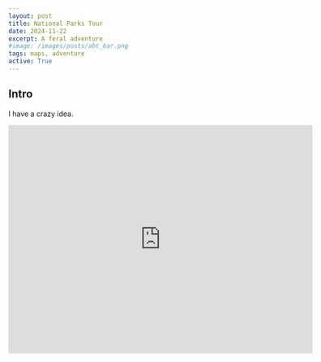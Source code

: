 ```yaml
---
layout: post
title: National Parks Tour
date: 2024-11-22
excerpt: A feral adventure
#image: /images/posts/abt_bar.png
tags: maps, adventure
active: True
---
```


## Intro
I have a crazy idea.
<iframe src="https://www.google.com/maps/embed?pb=!1m68!1m12!1m3!1d12529657.379005427!2d-111.69333096711979!3d39.941425825244345!2m3!1f0!2f0!3f0!3m2!1i1024!2i768!4f13.1!4m53!3e0!4m3!3m2!1d43.0514673!2d-89.5501317!4m5!1s0x877d42a59ebba5fb%3A0xc471615a3e93b7c7!2sRapid%20City%2C%20SD!3m2!1d44.080543399999996!2d-103.23101489999999!4m5!1s0x535255b446d7b19f%3A0x77cad76b7b841f30!2sMoose%2C%20WY!3m2!1d43.655765699999996!2d-110.7182646!4m5!1s0x8747e1ee4518a6a9%3A0x15a452a9c502e6aa!2sCanyonlands%20National%20Park%2C%20Utah!3m2!1d38.2135733!2d-109.9025345!4m5!1s0x87356bc602c3eb2d%3A0x6be9d8fbbeac6d06!2sBryce%20Canyon%20National%20Park%2C%20Utah!3m2!1d37.5930377!2d-112.1870895!4m5!1s0x8733109224db22ad%3A0xc96303cc4e475ee2!2sGrand%20Canyon%20Visitor%20Center%2C%20South%20Entrance%20Road%2C%20Grand%20Canyon%20Village%2C%20AZ!3m2!1d36.0591151!2d-112.1091934!4m5!1s0x80caf61a860daa51%3A0x4f42ea69d128c495!2sArches%20National%20Park%2C%20Utah!3m2!1d38.7328166!2d-109.5746222!4m5!1s0x876979e4455903e9%3A0xfa27ee43a78e8217!2sRocky%20Mountain%20National%20Park%2C%20Colorado!3m2!1d40.342793199999996!2d-105.68363889999999!4m5!1s0x8807a57ded790729%3A0xc4b4cf507988f6bb!2s9502%20Watts%20Rd%2C%20Verona%2C%20WI%2053593%2C%20USA!3m2!1d43.0514474!2d-89.55027899999999!5e0!3m2!1sen!2sus!4v1732297444137!5m2!1sen!2sus" width="600" height="450" style="border:0;" allowfullscreen="" loading="lazy" referrerpolicy="no-referrer-when-downgrade"></iframe>
